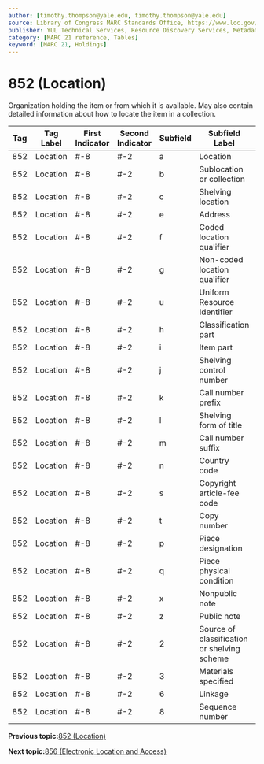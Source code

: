```yaml
---
author: [timothy.thompson@yale.edu, timothy.thompson@yale.edu]
source: Library of Congress MARC Standards Office, https://www.loc.gov/marc/holdings/hd852.html
publisher: YUL Technical Services, Resource Discovery Services, Metadata Services Unit
category: [MARC 21 reference, Tables]
keyword: [MARC 21, Holdings]
---
```


# 852 \(Location\)

Organization holding the item or from which it is available. May also contain detailed information about how to locate the item in a collection.

|Tag|Tag Label|First Indicator|Second Indicator|Subfield|Subfield Label|Repeatable|
|---|---------|---------------|----------------|--------|--------------|----------|
|852|Location|\#-8|\#-2|a|Location|F|
|852|Location|\#-8|\#-2|b|Sublocation or collection|T|
|852|Location|\#-8|\#-2|c|Shelving location|T|
|852|Location|\#-8|\#-2|e|Address|T|
|852|Location|\#-8|\#-2|f|Coded location qualifier|T|
|852|Location|\#-8|\#-2|g|Non-coded location qualifier|T|
|852|Location|\#-8|\#-2|u|Uniform Resource Identifier|T|
|852|Location|\#-8|\#-2|h|Classification part|F|
|852|Location|\#-8|\#-2|i|Item part|T|
|852|Location|\#-8|\#-2|j|Shelving control number|F|
|852|Location|\#-8|\#-2|k|Call number prefix|T|
|852|Location|\#-8|\#-2|l|Shelving form of title|F|
|852|Location|\#-8|\#-2|m|Call number suffix|T|
|852|Location|\#-8|\#-2|n|Country code|F|
|852|Location|\#-8|\#-2|s|Copyright article-fee code|T|
|852|Location|\#-8|\#-2|t|Copy number|F|
|852|Location|\#-8|\#-2|p|Piece designation|F|
|852|Location|\#-8|\#-2|q|Piece physical condition|F|
|852|Location|\#-8|\#-2|x|Nonpublic note|T|
|852|Location|\#-8|\#-2|z|Public note|T|
|852|Location|\#-8|\#-2|2|Source of classification or shelving scheme|F|
|852|Location|\#-8|\#-2|3|Materials specified|F|
|852|Location|\#-8|\#-2|6|Linkage|F|
|852|Location|\#-8|\#-2|8|Sequence number|F|

**Previous topic:**[852 \(Location\)](../tables/852_bib_table.md)

**Next topic:**[856 \(Electronic Location and Access\)](../tables/856_bib_table.md)

